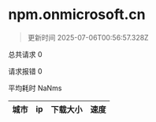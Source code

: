 
  # npm.onmicrosoft.cn

  > 更新时间 2025-07-06T00:56:57.328Z
  
  总共请求 0

  请求报错 0

  平均耗时 NaNms

|城市|ip|下载大小|速度|
|-----|----------|---|---|

  